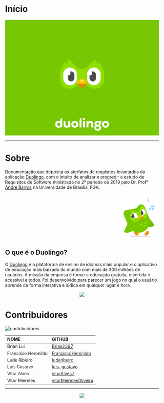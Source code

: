 # Início

<div style="text-align:center"><img src= "images/home.jpg"/></div>

---

# Sobre

Documentação que deposita os aterfatos de requisitos levantados da aplicação [Duolingo](https://www.duolingo.com/), com o intuito de analizar e progredir o estudo de Requisitos de Software ministrado no 2º período de 2019 pelo Dr. Profº [André Barros](https://github.com/andrebdes) na Universidade de Brasília, FGA.

<div style="text-align:right"><img src= "images/duo-face.png"/></div>

## O que é  o Duolingo?

O [Duolingo](https://www.duolingo.com/) é a plataforma de ensino de idiomas mais popular e o aplicativo de educação mais baixado do mundo com mais de 300 milhões de usuários. A missão da empresa é tornar a educação gratuita, divertida e acessível a todos. Foi desenvolvido para parecer um jogo no  qual o usuário aprende de forma interativa e lúdica em qualquer lugar e hora.

<div style="text-align:center"><img src= "https://i.imgur.com/SM8tDfp.png"/></div>

# Contribuidores

![contribuidores](https://i.imgur.com/chLDB31.png)

| **NOME** | **GITHUB** |
|:---------|:-----------|
| Brian Lui | [Brian2397](https://github.com/Brian2397) |
| Francisco Heronildo | [FranciscoHeronildo](https://github.com/FranciscoHeronildo) |
| Lude Ribeiro | [luderibeiro](https://github.com/luderibeiro) |
| Luis Gustavo | [luis-gustavo](https://github.com/luis-gustavo) |
| Vitor Alves | [vitorAlves7](https://github.com/vitorAlves7) |
| Vitor Meireles | [vitorMeirelesOliveira](https://github.com/vitorMeirelesOliveira) |

---

<p align="center"><a href="https://fga.unb.br" target="_blank"><img width="230"src="https://4.bp.blogspot.com/-0aa6fAFnSnA/VzICtBQgciI/AAAAAAAARn4/SxVsQPFNeE0fxkCPVgMWbhd5qIEAYCMbwCLcB/s1600/unb-gama.png"></a></p>
